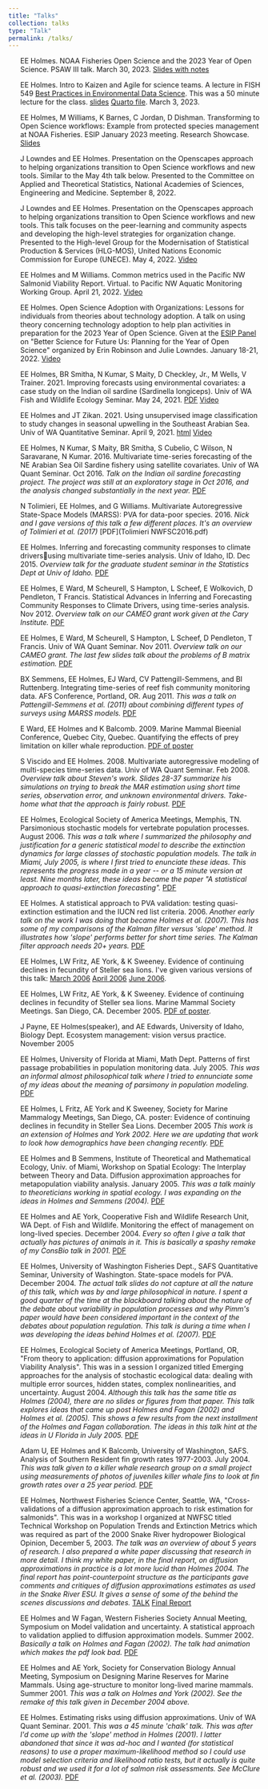 ```yaml
---
title: "Talks"
collection: talks
type: "Talk"
permalink: /talks/
---
```



<style>
ul {
  list-style-type: none;
}
</style>

* EE Holmes. NOAA Fisheries Open Science and the 2023 Year of Open Science. PSAW III talk. March 30, 2023.  [Slides with notes](PSAW3_3_8_40_Holmes_v3.pdf)

* EE Holmes. Intro to Kaizen and Agile for science teams. A lecture in FISH 549 [Best Practices in Environmental Data Science](https://fish549.github.io/website/index.html). This was a 50 minute lecture for the class. [slides](https://rverse-tutorials.github.io/quarto_slides/Agile-Mar-3-2023.html#/title-slide) [Quarto file](https://github.com/RVerse-Tutorials/quarto_slides/blob/main/Agile-Mar-3-2023.qmd). March 3, 2023.

* EE Holmes, M Williams, K Barnes, C Jordan, D Dishman. Transforming to Open Science workflows: Example from protected species management at NOAA Fisheries. ESIP January 2023 meeting. Research Showcase. [Slides](ESIP_Holmes_2023_01_25.pdf)

* J Lowndes and EE Holmes. Presentation on the Openscapes approach to helping organizations transition to Open Science workflows and new tools. Similar to the May 4th talk below. Presented to the Committee on Applied and Theoretical Statistics, National Academies of Sciences, Engineering and Medicine. September 8, 2022. 

* J Lowndes and EE Holmes. Presentation on the Openscapes approach to helping organizations transition to Open Science workflows and new tools. This talk focuses on the peer-learning and community aspects and developing the high-level strategies for organization change. Presented to the High-level Group for the Modernisation of Statistical Production & Services (HLG-MOS), United Nations Economic Commission for Europe (UNECE). May 4, 2022. [Video](https://www.youtube.com/watch?v=TuqgE2jc2ZQ)

* EE Holmes and M Williams. Common metrics used in the Pacific NW Salmonid Viability Report. Virtual. to Pacific NW Aquatic Monitoring Working Group. April 21, 2022. [Video](https://youtu.be/fW3cnJcG7_M?t=1519)

* EE Holmes. Open Science Adoption with Organizations: Lessons for individuals from theories about technology adoption. A talk on using theory concerning technology adoption to help plan activities in preparation for the 2023 Year of Open Science. Given at the [ESIP Panel](https://www.youtube.com/watch?v=hbFAkhNRpJw) on "Better Science for Future Us: Planning for the Year of Open Science" organized by Erin Robinson and Julie Lowndes. January 18-21, 2022.  [Video](https://youtu.be/-xyrVWjdV_Q)

* EE Holmes, BR Smitha, N Kumar, S Maity, D Checkley, Jr., M Wells, V Trainer. 2021. Improving forecasts using environmental covariates: a case study on the Indian oil sardine (Sardinella longiceps). Univ of WA Fish and Wildlife Ecology Seminar. May 24, 2021. [PDF](Oil_Sardines_2021.pdf)  [Video](https://vimeo.com/554782654)

* EE Holmes and JT Zikan. 2021. Using unsupervised image classification to study changes in seasonal upwelling in the Southeast Arabian Sea. Univ of WA Quantitative Seminar. April 9, 2021. [html](QuanSeminar_2021.html) [Video](https://www.youtube.com/watch?v=Q9oeifHbaFc&ab_channel=UWSchoolofAquaticandFisherySciences)

* EE Holmes, N Kumar, S Maity, BR Smitha, S Cubelio, C Wilson, N Saravarane, N Kumar. 2016. Multivariate time-series forecasting of the NE Arabian Sea Oil Sardine
fishery using satellite covariates. Univ of WA Quant Seminar. Oct 2016. *Talk on the Indian oil sardine forecasting project.  The project was still at an exploratory stage in Oct 2016, and the analysis changed substantially in the next year.* [PDF](Oil_Sardines_Oct_2016.pdf)

* N Tolimieri, EE Holmes, and G Williams. Multivariate Autoregressive State-Space Models (MARSS): PVA for data-poor species. 2016. *Nick and I gave versions of this talk a few different places.  It's an overview of Tolimieri et al. (2017)* [PDF](Tolimieri NWFSC2016.pdf)

* EE Holmes. Inferring and forecasting community responses to climate driversusing multivariate time-series analysis. Univ of Idaho, ID. Dec 2015. *Overview talk for the graduate student seminar in the Statistics Dept at Univ of Idaho.* [PDF](Idaho_Dec_2016.pdf)

* EE Holmes, E Ward, M Scheurell, S Hampton, L Scheef, E Wolkovich, D Pendleton, T Francis. Statistical Advances in Inferring and Forecasting Community Responses to Climate Drivers, using time-series analysis.  Nov 2012.  *Overview talk on our CAMEO grant work given at the Cary Institute.* [PDF](Cary_Nov_2012.pdf)

* EE Holmes, E Ward, M Scheurell, S Hampton, L Scheef, D Pendleton, T Francis. Univ of WA Quant Seminar. Nov 2011. *Overview talk on our CAMEO grant.  The last few slides talk about the problems of B matrix estimation.* [PDF](QS_Nov_2011.pdf)

* BX Semmens, EE Holmes, EJ Ward, CV Pattengill-Semmens, and BI Ruttenberg. Integrating time-series of reef fish community monitoring data. AFS Conference, Portland, OR. Aug 2011.  *This was a talk on Pattengill-Semmens et al. (2011) about combining different types of surveys using MARSS models.* [PDF](Holmes_AFS2011.pdf)

* E Ward, EE Holmes and K Balcomb. 2009. Marine Mammal Bieenial Conference, Quebec City, Quebec. Quantifying the effects of prey limitation on killer whale reproduction. <a href="Holmes_MM_Conf_2009.pdf">PDF of poster</a>

* S Viscido and EE Holmes. 2008. Multivariate autoregressive modeling of multi-species time-series data. Univ of WA Quant Seminar. Feb 2008.  *Overview talk about Steven's work.  Slides 28-37 summarize his simulations on trying to break the MAR estimation using short time series, observation error, and unknown environmental drivers.  Take-home what that the approach is fairly robust.* [PDF](MAR_Feb_2008.pdf)

* EE Holmes, Ecological Society of America Meetings, Memphis, TN. Parsimonious stochastic models for vertebrate population processes. August 2006.  *This was a talk where I summarized the philosophy and justification for a generic statistical model to describe the extinction dynamics for large classes of stochastic population models.  The talk in Miami, July 2005, is where I first tried to enunciate these ideas.  This represents the progress made in a year -- or a 15 minute version at least.  Nine months later, these ideas became the paper "A statistical approach to quasi-extinction forecasting".* <a href="HolmesESA2006.pdf">PDF</a> 

* EE Holmes. A statistical approach to PVA validation: testing quasi-extinction estimation and the IUCN red list criteria. 2006. *Another early talk on the work I was doing that became Holmes et al. (2007).  This has some of my comparisons of the Kalman filter versus 'slope' method.  It illustrates how 'slope' performs better for short time series.  The Kalman filter approach needs 20+ years.* [PDF](MathBio5-05-04.pdf)

* EE Holmes, LW Fritz, AE York, & K Sweeney.  Evidence of continuing declines in fecundity of Steller sea lions.  I've given various versions of this talk: <a href="NMML-Mar-2006.pdf">March 2006</a>   <a href="NMML-Apr-2006.pdf">April 2006</a>   <a href="SAFS-June-2006.pdf">June 2006</a>.

* EE Holmes, LW Fritz, AE York, & K Sweeney.  Evidence of continuing declines in fecundity of Steller sea lions.  Marine Mammal Society Meetings.  San Diego, CA.  December 2005. <a href="steller_poster.pdf">PDF of poster</a>.

* J Payne, EE Holmes(speaker), and AE Edwards, University of Idaho, Biology Dept. Ecosystem management: vision versus practice. November 2005

* EE Holmes, University of Florida at Miami, Math Dept. Patterns of first passage probabilities in population monitoring data. July 2005. *This was an informal almost philosophical talk where I tried to ennunciate some of my ideas about the meaning of parsimony in population modeling.*  <a href="MiamiJuly2005.pdf">PDF</a>

* EE Holmes, L Fritz, AE York and K Sweeney, Society for Marine Mammalogy Meetings, San Diego, CA.  poster: Evidence of continuing declines in fecundity in Steller Sea Lions. December 2005 *This work is an extension of Holmes and York 2002.  Here we are updating that work to look how demographics have been changing recently.* <a href="MMConf2005poster.pdf">PDF</a>

* EE Holmes and B Semmens, Institute of Theoretical and Mathematical Ecology, Univ. of Miami, Workshop on Spatial Ecology: The Interplay between Theory and Data. Diffusion approximation approaches for metapopulation viability analysis. January 2005. *This was a talk mainly to theoreticians working in spatial ecology.  I was expanding on the ideas in Holmes and Semmens (2004).* <a href="MetaPopJan11-2004.pdf">PDF</a>

* EE Holmes and AE York, Cooperative Fish and Wildlife Research Unit, WA Dept. of Fish and Wildlife. Monitoring the effect of management on long-lived species.  December 2004. *Every so often I give a talk that actually has pictures of animals in it.  This is basically a spashy remake of my ConsBio talk in 2001.* <a href="StellersOlympiaDec2004.pdf">PDF</a>

* EE Holmes, University of Washington Fisheries Dept., SAFS Quantitative Seminar, University of Washington. State-space models for PVA. December 2004. *The actual talk slides do not capture at all the nature of this talk, which was by and large philosophical in nature.  I spent a good quarter of the time at the blackboard talking about the nature of the debate about variability in population processes and why Pimm's paper would have been considered important in the context of the debates about population regulation. This talk is during a time when I was developing the ideas behind Holmes et al. (2007).* [PDF](QuanFish2004.pdf)

* EE Holmes, Ecological Society of America Meetings, Portland, OR, "From theory to application: diffusion approximations for Population Viability Analysis".  This was in a session I organized titled  Emerging approaches for the analysis of stochastic ecological data:  dealing with multiple error sources, hidden states, complex nonlinearities, and uncertainty. August 2004. *Although this talk has the same title as Holmes (2004), there are no slides or figures from that paper.  This talk explores ideas that came up post Holmes and Fagan (2002) and Holmes et al. (2005).  This shows a few results from the next installment of the Holmes and Fagan collaboration.  The ideas in this talk hint at the ideas in U Florida in July 2005.* <a href="ESAOOS2004.pdf">PDF</a> 

* Adam U, EE Holmes and K Balcomb, University of Washington, SAFS. Analysis of Southern Resident fin growth rates 1977-2003.  July 2004. *This was talk given to a killer whale research group on a small project using measurements of photos of juveniles killer whale fins to look at fin growth rates over a 25 year period.* <a href="OrcaGrowthAnalysis.pdf">PDF</a>

* EE Holmes, Northwest Fisheries Science Center, Seattle, WA, "Cross-validations of a diffusion
approximation approach to risk  estimation for salmonids". This was in a workshop I organized at NWFSC titled Technical Workshop on Population Trends and Extinction Metrics which was required as part of the 2000 Snake River hydropower Biological Opinion, December 5, 2003. *The talk was an overview of about 5 years of research.  I also prepared a white paper discussing that research in more detail.  I think my white paper, in the final report, on diffusion approximations in practice is a lot more lucid than Holmes 2004. The final report has point-counterpoint structure as the participants gave comments and critiques of diffusion approximations estimates as used in the Snake River ESU.  It gives a sense of some of the behind the scenes discussions and debates.* <a href="TechWorkshopDec2004.pdf">TALK</a> <a href="Final Report_Lambda Workshop.pdf">Final Report</a> 

* EE Holmes and W Fagan, Western Fisheries Society Annual Meeting, Symposium on Model validation and uncertainty. A statistical approach to validation applied to diffusion approximation models.  Summer 2002.  *Basically a talk on Holmes and Fagan (2002). The talk had animation which makes the pdf look bad.* <a href="TestingDASpokane2002.pdf">PDF</a>

* EE Holmes and AE York, Society for Conservation Biology Annual Meeting, Symposium on Designing Marine Reserves for Marine Mammals. Using age-structure to monitor long-lived marine mammals. Summer 2001.  *This was a talk on Holmes and York (2002).  See the remake of this talk given in December 2004 above.*

* EE Holmes. Estimating risks using diffusion approximations. Univ of WA Quant Seminar. 2001.  *This was a 45 minute 'chalk' talk.  This was after I'd come up with the 'slope' method in Holmes (2001).  I latter abandoned that since it was ad-hoc and I wanted (for statistical reasons) to use a proper maximum-likelihood method so I could use model selection criteria and likelihood ratio tests, but it actually is quite robust and we used it for a lot of salmon risk assessments.  See McClure et al. (2003).* [PDF](FishSeminar_DA_2001.pdf)
